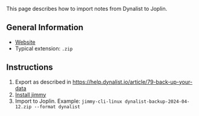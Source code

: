 This page describes how to import notes from Dynalist to Joplin.

## General Information

- [Website](https://dynalist.io/)
- Typical extension: `.zip`

## Instructions

1. Export as described in <https://help.dynalist.io/article/79-back-up-your-data>
2. [Install jimmy](../index.md#installation)
3. Import to Joplin. Example: `jimmy-cli-linux dynalist-backup-2024-04-12.zip --format dynalist`
